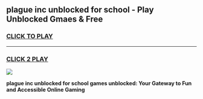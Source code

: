 
## plague inc unblocked for school - Play Unblocked Gmaes & Free
<h3>
<a href="https://news.freeplayer.one?title=plague_inc_unblocked_for_school&ref=16F">CLICK TO PLAY</a></h3>
<hr>

<h3>
<a href="https://news.freeplayer.one?title=plague_inc_unblocked_for_school&ref=16F">CLICK 2 PLAY</a>
  
</h3>

<a href="https://news.freeplayer.one?title=plague_inc_unblocked_for_school&ref=16F/"><img src="https://clearcache.store/games.png"></a>


**plague inc unblocked for school games unblocked: Your Gateway to Fun and Accessible Online Gaming**
